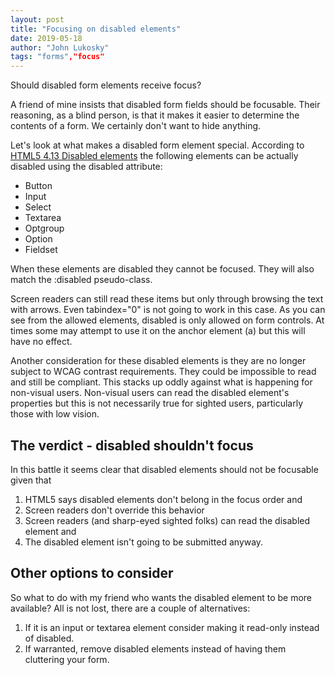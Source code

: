 ```yaml
---
layout: post
title: "Focusing on disabled elements"
date: 2019-05-18
author: "John Lukosky"
tags: "forms","focus"
---
```


Should disabled form elements receive focus?

A friend of mine insists that disabled form fields should be focusable. Their reasoning, as a blind person, is that it makes it easier to determine the contents of a form. We certainly don't want to hide anything.

Let's look at what makes a disabled form element special. According to [HTML5 4.13 Disabled elements](https://www.w3.org/TR/2014/REC-html5-20141028/disabled-elements.html) the following elements can be actually disabled using the disabled attribute:

- Button
- Input
- Select
- Textarea
- Optgroup
- Option
- Fieldset

When these elements are disabled they cannot be focused. They will also match the :disabled pseudo-class.

Screen readers can still read these items but only through browsing the text with arrows. Even tabindex="0" is not going to work in this case.
As you can see from the allowed elements, disabled is only allowed on form controls. At times some may attempt to use it on the anchor element (a) but this will have no effect.

Another consideration for these disabled elements is they are no longer subject to WCAG contrast requirements. They could be impossible to read and still be compliant. This stacks up oddly against what is happening for non-visual users. Non-visual users can read the disabled element's properties but this is not necessarily true for sighted users, particularly those with low vision.

## The verdict - disabled shouldn't focus

In this battle it seems clear that disabled elements should not be focusable given that 

1. HTML5 says disabled elements don't belong in the focus order and
2. Screen readers don't override this behavior
3. Screen readers (and sharp-eyed sighted folks) can read the disabled element and
4. The disabled element isn't going to be submitted anyway.

## Other options to consider

So what to do with my friend who wants the disabled element to be more available? All is not lost, there are a couple of alternatives:

1. If it is an input or textarea element consider making it read-only instead of disabled.
2. If warranted, remove disabled elements instead of having them cluttering your form.

